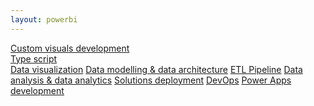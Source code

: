 ```yaml
---
layout: powerbi
---
```

<div class="power-bi__buttons-container">
  <a href='./custom-visuals/' class="power-bi__buttons-container--btn">
    Custom visuals development
    <i class="fas fa-file-alt fa-3x"></i>
    <div class="power-bi__buttons-container--tag">Type script</div>
  </a>
  <a href='' class="power-bi__buttons-container--btn">Data visualization</a>
  <a href='' class="power-bi__buttons-container--btn">Data modelling & data architecture</a>
  <a href='' class="power-bi__buttons-container--btn">ETL Pipeline</a>
  <a href='' class="power-bi__buttons-container--btn">Data analysis & data analytics</a>
  <a href='' class="power-bi__buttons-container--btn">Solutions deployment</a>
  <a href='' class="power-bi__buttons-container--btn">DevOps</a>
  <a href='' class="power-bi__buttons-container--btn">Power Apps development</a>
</div>
